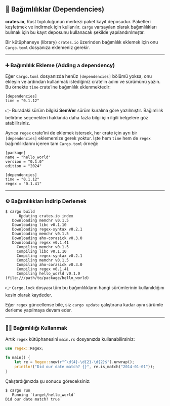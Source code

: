 ## 🔗 Bağımlılıklar (Dependencies)

**crates.io**, Rust topluluğunun merkezi paket kayıt deposudur. Paketleri keşfetmek ve indirmek için kullanılır. `cargo` varsayılan olarak bağımlılıkları bulmak için bu kayıt deposunu kullanacak şekilde yapılandırılmıştır.

Bir kütüphaneye (library) `crates.io` üzerinden bağımlılık eklemek için onu `Cargo.toml` dosyanıza eklemeniz gerekir.

---

### ➕ Bağımlılık Ekleme (Adding a dependency)

Eğer `Cargo.toml` dosyanızda henüz `[dependencies]` bölümü yoksa, onu ekleyin ve ardından kullanmak istediğiniz crate’in adını ve sürümünü yazın. Bu örnekte `time` crate’ine bağımlılık eklenmektedir:

```
[dependencies]
time = "0.1.12"
```

👉 Buradaki sürüm bilgisi **SemVer** sürüm kuralına göre yazılmıştır. Bağımlılık belirtme seçenekleri hakkında daha fazla bilgi için ilgili belgelere göz atabilirsiniz.

Ayrıca `regex` crate’ini de eklemek istersek, her crate için ayrı bir `[dependencies]` eklememize gerek yoktur. İşte hem `time` hem de `regex` bağımlılıklarını içeren tam `Cargo.toml` örneği:

```
[package]
name = "hello_world"
version = "0.1.0"
edition = "2024"

[dependencies]
time = "0.1.12"
regex = "0.1.41"
```

---

### ⚙️ Bağımlılıkları İndirip Derlemek

```
$ cargo build
      Updating crates.io index
   Downloading memchr v0.1.5
   Downloading libc v0.1.10
   Downloading regex-syntax v0.2.1
   Downloading memchr v0.1.5
   Downloading aho-corasick v0.3.0
   Downloading regex v0.1.41
     Compiling memchr v0.1.5
     Compiling libc v0.1.10
     Compiling regex-syntax v0.2.1
     Compiling memchr v0.1.5
     Compiling aho-corasick v0.3.0
     Compiling regex v0.1.41
     Compiling hello_world v0.1.0 (file:///path/to/package/hello_world)
```

👉 `Cargo.lock` dosyası tüm bu bağımlılıkların hangi sürümlerinin kullanıldığını kesin olarak kaydeder.

Eğer `regex` güncellense bile, siz `cargo update` çalıştırana kadar aynı sürümle derleme yapılmaya devam eder.

---

### 🧑‍💻 Bağımlılığı Kullanmak

Artık `regex` kütüphanesini `main.rs` dosyanızda kullanabilirsiniz:

```rust
use regex::Regex;

fn main() {
    let re = Regex::new(r"^\d{4}-\d{2}-\d{2}$").unwrap();
    println!("Did our date match? {}", re.is_match("2014-01-01"));
}
```

Çalıştırdığınızda şu sonucu göreceksiniz:

```
$ cargo run
   Running `target/hello_world`
Did our date match? true
```
